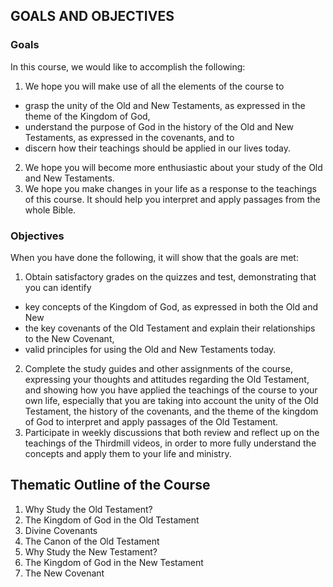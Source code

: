 ## GOALS AND OBJECTIVES

### Goals

In this course, we would like to accomplish the following:

1. We hope you will make use of all the elements of the course to 
- grasp the unity of the Old and New Testaments, as expressed in the theme of the Kingdom of God, 
- understand the purpose of God in the history of the Old and New Testaments, as expressed in the covenants, and to 
- discern how their teachings should be applied in our lives today.
2. We hope you will become more enthusiastic about your study of the Old and New Testaments.
3. We hope you make changes in your life as a response to the teachings of this course. It should help you interpret and apply passages from the whole Bible.

### Objectives

When you have done the following, it will show that the goals are met:

1. Obtain satisfactory grades on the quizzes and test, demonstrating that you can identify 
- key concepts of the Kingdom of God, as expressed in both the Old and New 
- the key covenants of the Old Testament and explain their relationships to the New Covenant, 
- valid principles for using the Old and New Testaments today.
2. Complete the study guides and other assignments of the course, expressing your thoughts and attitudes regarding the Old Testament, and showing how you have applied the teachings of the course to your own life, especially that you are taking into account the unity of the Old Testament, the history of the covenants, and the theme of the kingdom of God to interpret and apply passages of the Old Testament.
3. Participate in weekly discussions that both review and reflect up on the teachings of the Thirdmill videos, in order to more fully understand the concepts and apply them to your life and ministry.

## Thematic Outline of the Course

1. Why Study the Old Testament?
2. The Kingdom of God in the Old Testament
3. Divine Covenants
4. The Canon of the Old Testament
5. Why Study the New Testament?
6. The Kingdom of God in the New Testament
7. The New Covenant

